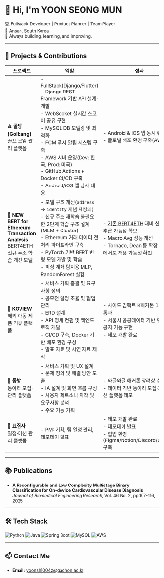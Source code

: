 # 👋 Hi, I'm YOON SEONG MUN

💻 Fullstack Developer | Product Planner | Team Player  
📍 Ansan, South Korea  
🚀 Always building, learning, and improving.

---

## 💼 Projects & Contributions

| 프로젝트 | 역할 | 성과 | 깃허브 |
|----------|------|------|--------|
| ⛳ **골방(Golbang)**<br>골프 모임 관리 플랫폼 | - FullStack(Django/Flutter)<br>- Django REST Framework 기반 API 설계·개발<br>- WebSocket 실시간 스코어 공유 구현<br>- MySQL DB 모델링 및 최적화<br>- FCM 푸시 알림 시스템 구축<br>- AWS 서버 운영(Dev: 한국, Prod: 미국)<br>- GitHub Actions + Docker CI/CD 구축<br>- Android/iOS 앱 심사 대응 | - Android & iOS 앱 동시 런칭<br>- 글로벌 배포 환경 구축(AWS) | [iNESlab](https://github.com/iNESlab) |
| 🧠 **NEW BERT for Ethereum Transaction Analysis**<br>BERT4ETH 신규 주소 학습 개선 모델 | - 모델 구조 개선(`address` → `identity` 개념 재정의)<br>- 신규 주소 재학습 불필요한 2단계 학습 구조 설계(MLM + Cluster)<br>- Ethereum 거래 데이터 전처리 파이프라인 구축<br>- PyTorch 기반 BERT 변형 모델 개발 및 학습<br>- 피싱 계좌 탐지용 MLP, RandomForest 실험 | - [기존 BERT4ETH](https://github.com/git-disl/BERT4ETH) 대비 신규 주소 추론 가능성 확보<br>- Macro Avg 성능 개선<br>- Tornado, Dean 등 확장 데이터에서도 적용 가능성 확인 | [GitHub](https://github.com/loading1031/CUSTOM_BERT4ETH) |
| 🛒 **KOVIEW**<br>해외 아동 제품 리뷰 플랫폼 | - 서비스 기획 총괄 및 요구사항 정의<br>- 공모전 일정 조율 및 협업 관리<br>- ERD 설계<br>-  API 명세 컨펌 및 백엔드 로직 개발<br>- CI/CD 구축, Docker 기반 배포 환경 구성<br>- 발표 자료 및 시연 자료 제작 | - 사이드 임팩트 K해커톤 1차 예선 통과<br>- 서울시 공공데이터 기반 유해상품 공지 기능 구현<br>- 데모 개발 완료 | [Rabbit-UMC](https://github.com/Rabbit-UMC) |
| 🏫 **동방**<br>동아리 모집·관리 플랫폼 | - 서비스 기획 및 UX 설계<br>- 문제 정의 및 해결 방안 도출<br>- IA 설계 및 화면 흐름 구성<br>- 사용자 페르소나 제작 및 요구사항 분석<br>- 주요 기능 기획 | - 와글와글 해커톤 장려상 수상<br>- 데이터 기반 동아리 모집·지원 개선 플랫폼 데모 | [GachonRookie](https://github.com/GachonRookie) |
| 🐾 **묘집사**<br>일정·미션 관리 플랫폼 | - PM: 기획, 팀 일정 관리, 데모데이 발표 | - 데모 개발 완료<br>- 데모데이 발표<br>- 협업 환경(Figma/Notion/Discord/GitHub) 구축 | [Rabbit-UMC](https://github.com/Rabbit-UMC) |

---

## 📚 Publications

- **A Reconfigurable and Low Complexity Multistage Binary Classification for On-device Cardiovascular Disease Diagnosis**  
  *Journal of Biomedical Engineering Research*, Vol. 46 No. 2, pp.107-116, 2025  

---

## 🛠 Tech Stack

![Python](https://img.shields.io/badge/Python-3776AB?style=for-the-badge&logo=python&logoColor=white)
![Java](https://img.shields.io/badge/Java-007396?style=for-the-badge&logo=java&logoColor=white)
![Spring Boot](https://img.shields.io/badge/Spring_Boot-6DB33F?style=for-the-badge&logo=springboot&logoColor=white)
![MySQL](https://img.shields.io/badge/MySQL-005C84?style=for-the-badge&logo=mysql&logoColor=white)
![AWS](https://img.shields.io/badge/AWS-FF9900?style=for-the-badge&logo=amazonaws&logoColor=white)

---

## 📫 Contact Me
- **Email:** yoonsh1004z@gachon.ac.kr
